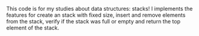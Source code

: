 This code is for my studies about data structures: stacks! I implements the features for create an stack with fixed size, insert and remove elements from the stack, verify if the stack was full or empty and return the top element of the stack.